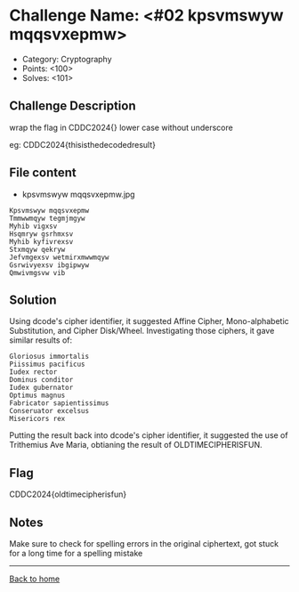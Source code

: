 # Challenge Name: <#02 kpsvmswyw mqqsvxepmw>

- Category: Cryptography
- Points: <100>
- Solves: <101>

## Challenge Description

wrap the flag in CDDC2024{}
lower case without underscore

eg: CDDC2024{thisisthedecodedresult}

## File content

- kpsvmswyw mqqsvxepmw.jpg

```
Kpsvmswyw mqqsvxepmw
Tmmwwmqyw tegmjmgyw
Myhib vigxsv
Hsqmryw gsrhmxsv
Myhib kyfivrexsv
Stxmqyw qekryw
Jefvmgexsv wetmirxmwwmqyw
Gsrwivyexsv ibgipwyw
Qmwivmgsvw vib
```

## Solution

Using dcode's cipher identifier, it suggested Affine Cipher, Mono-alphabetic Substitution, and Cipher Disk/Wheel. Investigating those ciphers, it gave similar results of:

```
Gloriosus immortalis
Piissimus pacificus
Iudex rector
Dominus conditor
Iudex gubernator
Optimus magnus
Fabricator sapientissimus
Conseruator excelsus
Misericors rex
```

Putting the result back into dcode's cipher identifier, it suggested the use of Trithemius Ave Maria, obtianing the result of OLDTIMECIPHERISFUN.

## Flag

CDDC2024{oldtimecipherisfun}

## Notes

Make sure to check for spelling errors in the original ciphertext, got stuck for a long time for a spelling mistake

---

[Back to home](https://github.com/kailermai/CTF-Writeups/tree/main/CDDC2024)
